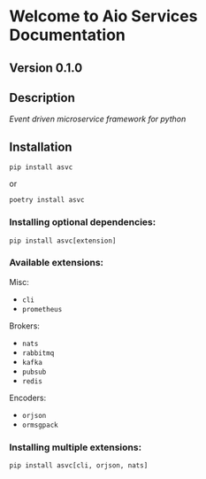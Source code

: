 # Welcome to Aio Services Documentation

## Version 0.1.0

## Description

*Event driven microservice framework for python*


## Installation

```shell
pip install asvc
```
or

```shell
poetry install asvc
```

### Installing optional dependencies:

```shell
pip install asvc[extension]
```

### Available extensions:

Misc:

- `cli`
- `prometheus`

Brokers:

- `nats`
- `rabbitmq`
- `kafka`
- `pubsub`
- `redis`

Encoders:

- `orjson`
- `ormsgpack`


### Installing multiple extensions:

```shell
pip install asvc[cli, orjson, nats]
```